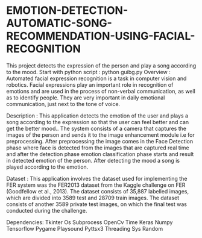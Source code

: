 # EMOTION-DETECTION-AUTOMATIC-SONG-RECOMMENDATION-USING-FACIAL-RECOGNITION
This project detects the expression of the person and play a song according to the mood.
Start with python script : python guibg.py
Overview :
Automated facial expression recognition is a task in computer vision and robotics. Facial expressions play an important role in recognition of emotions and are used in the process of non-verbal communication, as well as to identify people. They are very important in daily emotional communication, just next to the tone of voice.

Description :
This application detects the emotion of the user and plays a song according to the expression so that the user can feel better and can get the better mood.. The system consists of a camera that captures the images of the person and sends it to the image enhancement module i.e for preprocessing. After preprocessing the image comes in the Face Detection phase where face is detected from the images that are captured real time and after the detection phase emotion classification phase starts and result in detected emotion of the person. After detecting the mood a song is played according to the emotion.

Dataset :
This application involves the dataset used for implementing the FER system was the FER2013 dataset from the Kaggle challenge on FER (Goodfellow et al., 2013). The dataset consists of 35,887 labelled images, which are divided into 3589 test and 28709 train images. The dataset consists of another 3589 private test images, on which the final test was conducted during the challenge.

Dependencies:
Tkinter
Os
Subprocess
OpenCv
Time
Keras
Numpy
Tensorflow
Pygame
Playsound
Pyttsx3
Threading
Sys
Random
